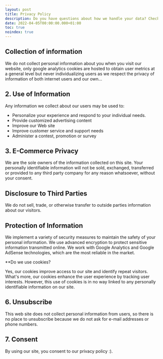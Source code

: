 ```yaml
---
layout: post
title: Privacy Policy
description: Do you have questions about how we handle your data? Check the privacy policy of jmsalazar.dev, happy to read your comments.
date: 2022-04-05T00:00:00.000+01:00
toc: true
noindex: true
---
```


## Collection of information

We do not collect personal information about you when you visit our website, only google analytics cookies are hosted to obtain user metrics at a general level but never individualizing users as we respect the privacy of information of both internet users and our own...

## 2. Use of Information

Any information we collect about our users may be used to:

- Personalize your experience and respond to your individual needs.
- Provide customized advertising content
- Improve our Web site
- Improve customer service and support needs
- Administer a contest, promotion or survey

## 3. E-Commerce Privacy

We are the sole owners of the information collected on this site. Your personally identifiable information will not be sold, exchanged, transferred or provided to any third party company for any reason whatsoever, without your consent.

## Disclosure to Third Parties

We do not sell, trade, or otherwise transfer to outside parties information about our visitors.

## Protection of Information

We implement a variety of security measures to maintain the safety of your personal information. We use advanced encryption to protect sensitive information transmitted online. We work with Google Analytics and Google AdSense technologies, which are the most reliable in the market.

\*\*Do we use cookies?

Yes, our cookies improve access to our site and identify repeat visitors. What's more, our cookies enhance the user experience by tracking user interests. However, this use of cookies is in no way linked to any personally identifiable information on our site.

## 6. Unsubscribe

This web site does not collect personal information from users, so there is no place to unsubscribe because we do not ask for e-mail addresses or phone numbers.

## 7. Consent

By using our site, you consent to our privacy policy :).
